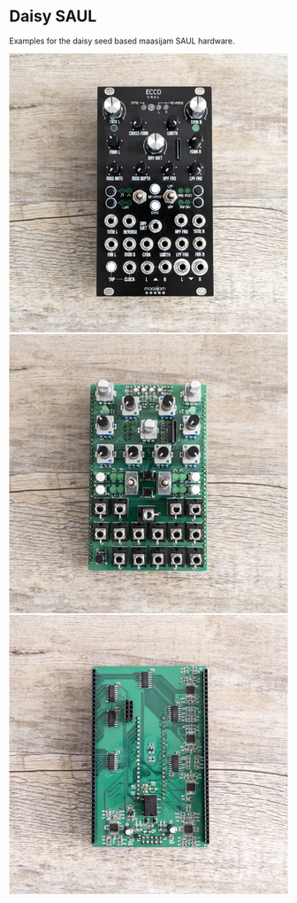 # Daisy SAUL

Examples for the daisy seed based maasijam SAUL hardware.

![maasijam saul](Images/ecco_saul.jpg)
![maasijam saul](Images/ecco_saul_front.jpg)
![maasijam saul](Images/ecco_saul_back.jpg)
